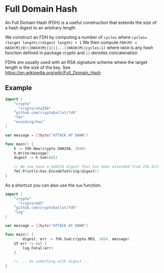 Full Domain Hash
================

An Full Domain Hash (FDH) is a useful construction that extends the size of a hash digest to an arbitrary length

We construct an FDH by computing a number of `cycles` where `cycles=(target length)/(digest length) + 1`
We then compute `FDH(M) = HASH(M||0)||HASH(M||1)||...||HASH(M||cycles−1)` where `HASH` is any hash function defined in package crypto and `||` denotes concatenation

FDHs are usually used with an RSA signature scheme where the target length is the size of the key. See https://en.wikipedia.org/wiki/Full_Domain_Hash

## Example
```go
import (
	"crypto"
	_ "crypto/sha256"
	"github.com/cryptoballot/fdh"
	"fmt"
	"encoding/hex"
)

var message = []byte("ATTACK AT DAWN")

func main() {
	h := fdh.New(crypto.SHA256, 2048)
	h.Write(message)
	digest := h.Sum(nil)
	
	// We now have a SHA256 digest that has been extended from 256 bits to 2048 bits.
	fmt.Println(hex.EncodeToString(digest))
}
```

As a shortcut you can also use the `Sum` function.

```go
import (
	"crypto"
	_ "crypto/md5"
	"github.com/cryptoballot/fdh"
	"log"
)

var message = []byte("ATTACK AT DAWN")

func main() {
        digest, err := fdh.Sum(crypto.MD5, 1024, message)
	if err != nil {
		log.Fatal(err)
	}

	// ... do something with digest ...
}
```

